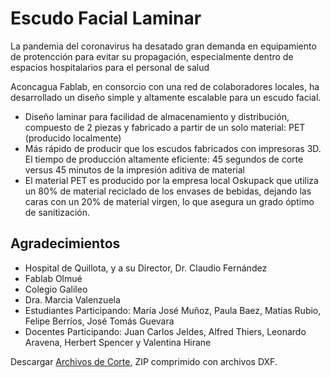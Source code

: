 # Escudo Facial Laminar

La pandemia del coronavirus ha desatado gran demanda en equipamiento de protencción para evitar su propagación, especialmente dentro de espacios hospitalarios para el personal de salud

Aconcagua Fablab, en consorcio con una red de colaboradores locales, ha desarrollado un diseño simple y altamente escalable para un escudo facial.

- Diseño laminar para facilidad de almacenamiento y distribución, compuesto de 2 piezas y fabricado a partir de un solo material: PET (producido localmente)
- Más rápido de producir que los escudos fabricados con impresoras 3D. El tiempo de producción altamente eficiente: 45 segundos de corte versus 45 minutos de la impresión aditiva de material
- El material PET es producido por la empresa local Oskupack que utiliza un 80% de material reciclado de los envases de bebidas, dejando las caras con un 20% de material virgen, lo que asegura un grado óptimo de sanitización.


## Agradecimientos

- Hospital de Quillota, y a su Director, Dr. Claudio Fernández
- Fablab Olmué
- Colegio Galileo
- Dra. Marcia Valenzuela
- Estudiantes Participando: María José Muñoz, Paula Baez, Matías Rubio, Felipe Berríos, José Tomás Guevara
- Docentes Participando: Juan Carlos Jeldes, Alfred Thiers, Leonardo Aravena, Herbert Spencer y Valentina Hirane

Descargar [Archivos de Corte](src/escudo-facial-DXF.zip), ZIP comprimido con archivos DXF.
